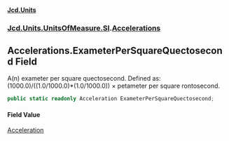 #### [Jcd.Units](index.md 'index')
### [Jcd.Units.UnitsOfMeasure.SI](Jcd.Units.UnitsOfMeasure.SI.md 'Jcd.Units.UnitsOfMeasure.SI').[Accelerations](Accelerations.md 'Jcd.Units.UnitsOfMeasure.SI.Accelerations')

## Accelerations.ExameterPerSquareQuectosecond Field

A(n) exameter per square quectosecond. Defined as: (1000.0)/((1.0/1000.0)*(1.0/1000.0)) × petameter per square rontosecond.

```csharp
public static readonly Acceleration ExameterPerSquareQuectosecond;
```

#### Field Value
[Acceleration](Acceleration.md 'Jcd.Units.UnitTypes.Acceleration')